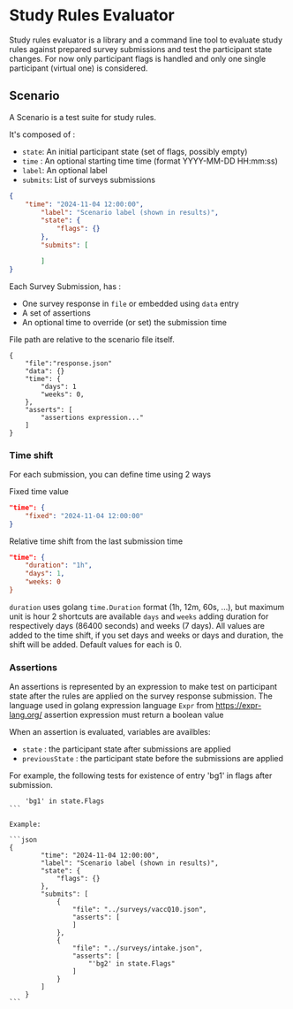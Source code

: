 # Study Rules Evaluator

Study rules evaluator is a library and a command line tool to evaluate study rules against prepared survey submissions and test the participant state changes.
For now only participant flags is handled and only one single participant (virtual one) is considered.

## 


## Scenario

A Scenario is a test suite for study rules.

It's composed of :

- `state`: An initial participant state (set of flags, possibly empty)
- `time` : An optional starting time time (format YYYY-MM-DD HH:mm:ss) 
- `label`: An optional label 
- `submits`: List of surveys submissions

```json
{
    "time": "2024-11-04 12:00:00",
        "label": "Scenario label (shown in results)",
        "state": {
            "flags": {}
        },
        "submits": [

        ]
}

```

Each Survey Submission, has :

- One survey response in `file`  or embedded using `data` entry
- A set of assertions 
- An optional time to override (or set) the submission time 

File path are relative to the scenario file itself.

```
{
    "file":"response.json"
    "data": {}
    "time": {
        "days": 1
        "weeks": 0,
    },
    "asserts": [
        "assertions expression..."
    ]
}
```

### Time shift

For each submission, you can define time using 2 ways

Fixed time value

```json
"time": {
    "fixed": "2024-11-04 12:00:00"
}
```

Relative time shift from the last submission time

```json
"time": {
    "duration": "1h",
    "days": 1,
    "weeks: 0
}
```

`duration` uses golang `time.Duration` format (1h, 12m, 60s, ...), but maximum unit is hour
2 shortcuts are available `days` and `weeks` adding duration for respectively days (86400 seconds) and weeks (7 days).
All values are added to the time shift, if you set days and weeks or days and duration, the shift will be added.
Default values for each is 0.

### Assertions 
An assertions is represented by an expression to make test on participant state after the rules are applied on the survey response submission.
The language used in golang expression language `Expr` from https://expr-lang.org/ 
assertion expression must return a boolean value

When an assertion is evaluated, variables are availbles:
- `state` : the participant state after submissions are applied
- `previousState` : the participant state before the submissions are applied

For example, the following tests for existence of entry 'bg1' in flags after submission.
````
    'bg1' in state.Flags
```

Example:

```json
{
        "time": "2024-11-04 12:00:00",
        "label": "Scenario label (shown in results)",
        "state": {
            "flags": {}
        },
        "submits": [
            { 
                "file": "../surveys/vaccQ10.json",
                "asserts": [
                ]
            },
            { 
                "file": "../surveys/intake.json",
                "asserts": [
                    "'bg2' in state.Flags"
                ]
            }
        ]
    }
```